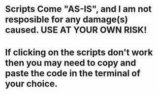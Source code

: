 # **Scripts Come "AS-IS", and I am not resposible for any damage(s) caused. USE AT YOUR OWN RISK!**
# If clicking on the scripts don't work then you may need to copy and paste the code in the terminal of your choice.
